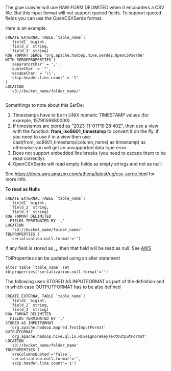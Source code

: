 The glue crawler will use RAW FORM DELIMITED when it encounters a CSV file. But this input format will not support quoted fields. To support quoted fields you can use the OpenCSVSerde format.

Here is an example:
```
CREATE EXTERNAL TABLE `table_name`(
  `field1` bigint, 
  `field_2` string, 
  `field_3` string)
ROW FORMAT SERDE 'org.apache.hadoop.hive.serde2.OpenCSVSerde'
WITH SERDEPROPERTIES (
  'separatorChar' = ',',
  'quoteChar' = '"',
  'escapeChar' = '\\',
  'skip.header.line.count' = '1'
)
LOCATION
  's3://bucket_name/folder_name/'
  
  ```
  
  
Somethings to note about this SerDe:
 
  1. Timestamps have to be in UNIX numeric TIMESTAMP values (for example, 1579059880000).
  2. If timestamps are stored as "2023-11-01T19:28:40Z", then use a view with the function: **from_iso8601_timestamp** to convert it on the fly.
     if you need to use it in a view then use: cast(from_iso8601_timestamp(column_name) as timestamp) as otherwise you will get an unsupported data type error
  4. Does not support embedded line breaks (you need to escape them to be read correctly).
  5. OpenCSVSerde will read empty fields as empty strings and not as null!
 
See https://docs.aws.amazon.com/athena/latest/ug/csv-serde.html for more info.


**To read as Nulls**

```
CREATE EXTERNAL TABLE `table_name`(
  `field1` bigint, 
  `field_2` string, 
  `field_3` string)
ROW FORMAT DELIMITED 
  FIELDS TERMINATED BY ',' 
LOCATION
   's3://bucket_name/folder_name/'
TBLPROPERTIES (
  'serialization.null.format'='')
```
If any field is stored as **,,**, then that field will be read as null. See [AWS](https://docs.aws.amazon.com/redshift/latest/dg/r_CREATE_EXTERNAL_TABLE.html#:~:text=%27serialization.null.format%27%3D%27%20%27)

TblProperties can be updated using an alter statement
```
alter table `table_name` set tblproperties('serialization.null.format'='')
```

The following uses STORED AS INPUTFORMAT as part of the definition and in which case OUTPUTFORMAT has to be also defined

```
CREATE EXTERNAL TABLE `table_name`(
  `field1` bigint, 
  `field_2` string, 
  `field_3` string)
ROW FORMAT DELIMITED 
  FIELDS TERMINATED BY ',' 
STORED AS INPUTFORMAT 
  'org.apache.hadoop.mapred.TextInputFormat' 
OUTPUTFORMAT 
  'org.apache.hadoop.hive.ql.io.HiveIgnoreKeyTextOutputFormat'
LOCATION
  's3://bucket_name/folder_name'
TBLPROPERTIES (
  'areColumnsQuoted'='false', 
  'serialization.null.format'='', 
  'skip.header.line.count'='1')
```
